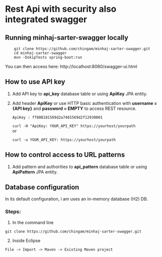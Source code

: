 # Rest Api with security also integrated swagger

## Running minhaj-sarter-swagger locally
```
	git clone https://github.com/chingam/minhaj-sarter-swagger.git
	cd minhaj-sarter-swagger
	mvn -DskipTests spring-boot:run
```

You can then access here: http://localhost:8080/swagger-ui.html

## How to use API key
1. Add API key to <b>api_key</b> database table or using <b>ApiKey</b> JPA entity.
2. Add header <b>ApiKey</b> or use HTTP basic authentication with <b>username = {API key}</b> and <b>password = EMPTY</b> to access REST resource.

	```ApiKey : ff808181569d2a7401569d2f12930001```</br>

	```curl -H "ApiKey: YOUR_API_KEY" https://yourhost/yourpath```</br>or</br>

	```curl -u YOUR_API_KEY: https://yourhost/yourpath```

## How to control access to URL patterns
1. Add pattern and authorities to <b>api_pattern</b> database table or using <b>ApiPattern</b> JPA entity.



## Database configuration
In its default configuration, i am uses an in-memory database (H2) DB.

### Steps:

1) In the command line
```
git clone https://github.com/chingam/minhaj-sarter-swagger.git
```
2) Inside Eclipse
```
File -> Import -> Maven -> Existing Maven project
```
